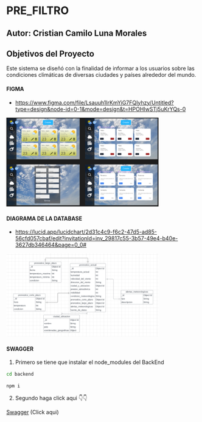 # PRE_FILTRO

## Autor: **Cristian Camilo Luna Morales** 

## Objetivos del Proyecto

Este sistema se diseñó con la finalidad de informar a los usuarios sobre las condiciones climáticas de diversas ciudades y países alrededor del mundo.


#### FIGMA

* https://www.figma.com/file/Lsauuh1IrKmYiG7FQIyhzy/Untitled?type=design&node-id=0-1&mode=design&t=HPOHIwSTj5uKrYQs-0

<img src="./frontend/src/assets/figma.png" alt="Texto alternativo" width="400">

#### DIAGRAMA DE LA DATABASE

* https://lucid.app/lucidchart/2d31c4c9-f6c2-47d5-ad85-56cfd057cbaf/edit?invitationId=inv_29817c55-3b57-49e4-b40e-3627db346464&page=0_0#

<img src="./frontend/src/assets/diagrama.png" alt="Texto alternativo" width="400">

#### SWAGGER


1. Primero se tiene que instalar el node_modules del BackEnd

```bash
cd backend
```
```bash
npm i
```

2. Segundo haga click aqui 👇👇


[Swagger](http://localhost:6996/api-doc/#/)       (Click aqui)



